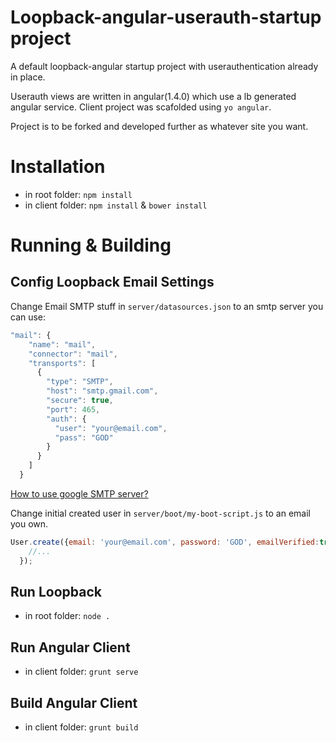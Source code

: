# Loopback-angular-userauth-startup project

A default loopback-angular startup project with userauthentication already in place.

Userauth views are written in angular(1.4.0) which use a lb generated angular service. Client project was scafolded using `yo angular`.

Project is to be forked and developed further as whatever site you want.

# Installation
* in root folder:
`npm install`
* in client folder:
`npm install` & `bower install`

# Running & Building
## Config Loopback Email Settings
Change Email SMTP stuff in `server/datasources.json` to an smtp server you can use:
```javascript
"mail": {
    "name": "mail",
    "connector": "mail",
    "transports": [
      {
        "type": "SMTP",
        "host": "smtp.gmail.com",
        "secure": true,
        "port": 465,
        "auth": {
          "user": "your@email.com",
          "pass": "GOD"
        }
      }
    ]
  }
```
[How to use google SMTP server?](https://www.digitalocean.com/community/tutorials/how-to-use-google-s-smtp-server)


Change initial created user in `server/boot/my-boot-script.js` to an email you own.
```javascript
User.create({email: 'your@email.com', password: 'GOD', emailVerified:true}, function(err, userInstance) {
    //...
  });
```

## Run Loopback
* in root folder: `node .`

## Run Angular Client
* in client folder: `grunt serve`

## Build Angular Client
* in client folder: `grunt build`